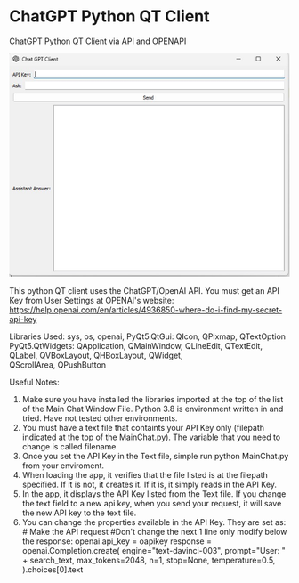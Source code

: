 # ChatGPT Python QT Client
ChatGPT Python QT Client via API and OPENAPI

<img src="https://raw.githubusercontent.com/nicarley/ChatGPTPythonQTClient/main/chatgptclient.jpg" />

This python QT client uses the ChatGPT/OpenAI API.  You must get an API Key from User Settings at OPENAI's website:
https://help.openai.com/en/articles/4936850-where-do-i-find-my-secret-api-key


Libraries Used:
sys, os, openai, 
PyQt5.QtGui: QIcon, QPixmap, QTextOption
PyQt5.QtWidgets: QApplication, QMainWindow, QLineEdit, QTextEdit, QLabel, QVBoxLayout, QHBoxLayout, QWidget, \
    QScrollArea, QPushButton

Useful Notes:
1.  Make sure you have installed the libraries imported at the top of the list of the Main Chat Window File. Python 3.8 is environment written in and tried.  Have not tested other environments. 
2.  You must have a text file that containts your API Key only (filepath indicated at the top of the MainChat.py).  The variable that you need to change is called filename
3.  Once you set the API Key in the Text file, simple run python MainChat.py from your enviroment.
4.  When loading the app, it verifies that the file listed is at the filepath specified.  If it is not, it creates it.  If it is, it simply reads in the API Key.
5.  In the app, it displays the API Key listed from the Text file.  If you change the text field to a new api key, when you send your request, it will save the new API key to the text file.  
6.  You can change the properties available in the API Key.  They are set as:          
        # Make the API request
        #Don't change the next 1 line only modify below the response:
        openai.api_key = oapikey
        response = openai.Completion.create(
            engine="text-davinci-003",
            prompt="User: " + search_text,
            max_tokens=2048,
            n=1,
            stop=None,
            temperature=0.5,
        ).choices[0].text

